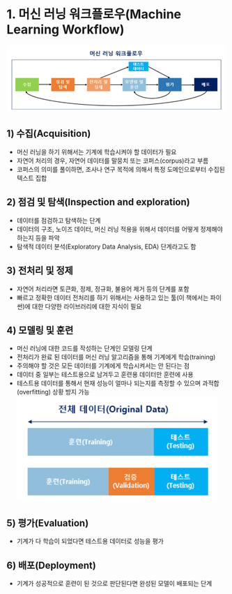 # 1. 머신 러닝 워크플로우(Machine Learning Workflow)
![workflow.png](workflow.png)
## 1) 수집(Acquisition)
- 머신 러닝을 하기 위해서는 기계에 학습시켜야 할 데이터가 필요
- 자연어 처리의 경우, 자연어 데이터를 말뭉치 또는 코퍼스(corpus)라고 부름
- 코퍼스의 의미를 풀이하면, 조사나 연구 목적에 의해서 특정 도메인으로부터 수집된 텍스트 집합
## 2) 점검 및 탐색(Inspection and exploration)
- 데이터를 점검하고 탐색하는 단계
- 데이터의 구조, 노이즈 데이터, 머신 러닝 적용을 위해서 데이터를 어떻게 정제해야하는지 등을 파악
- 탐색적 데이터 분석(Exploratory Data Analysis, EDA) 단계라고도 함
## 3) 전처리 및 정제
- 자연어 처리라면 토큰화, 정제, 정규화, 불용어 제거 등의 단계를 포함
- 빠르고 정확한 데이터 전처리를 하기 위해서는 사용하고 있는 툴(이 책에서는 파이썬)에 대한 다양한 라이브러리에 대한 지식이 필요
## 4) 모델링 및 훈련
- 머신 러닝에 대한 코드를 작성하는 단계인 모델링 단계
- 전처리가 완료 된 데이터를 머신 러닝 알고리즘을 통해 기계에게 학습(training)
- 주의해야 할 것은 모든 데이터를 기계에게 학습시켜서는 안 된다는 점
- 데이터 중 일부는 테스트용으로 남겨두고 훈련용 데이터만 훈련에 사용
- 테스트용 데이터를 통해서 현재 성능이 얼마나 되는지를 측정할 수 있으며 과적합(overfitting) 상황 방지 가능
![data.png](data.png)
## 5) 평가(Evaluation)
- 기계가 다 학습이 되었다면 테스트용 데이터로 성능을 평가
## 6) 배포(Deployment)
- 기계가 성공적으로 훈련이 된 것으로 판단된다면 완성된 모델이 배포되는 단계